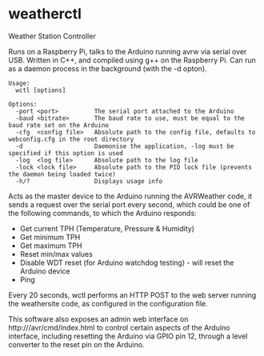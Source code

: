 # weatherctl
Weather Station Controller

Runs on a Raspberry Pi, talks to the Arduino running avrw via serial over USB. Written in C++, and compiled using g++ on the Raspberry Pi. Can run as a daemon process in the background (with the -d opton).

```
Usage:
  wctl [options]
  
Options:
  -port <port>          The serial port attached to the Arduino
  -baud <bitrate>       The baud rate to use, must be equal to the baud rate set on the Arduino
  -cfg  <config file>   Absolute path to the config file, defaults to webconfig.cfg in the root directory
  -d                    Daemonise the application, -log must be specified if this option is used
  -log  <log file>      Absolute path to the log file
  -lock <lock file>     Absolute path to the PID lock file (prevents the daemon being loaded twice)
  -h/?                  Displays usage info
```

Acts as the master device to the Arduino running the AVRWeather code, it sends a request over the serial port every second, which could be one of the following commands, to which the Arduino responds:

- Get current TPH (Temperature, Pressure & Humidity)
- Get minimum TPH
- Get maximum TPH
- Reset min/max values
- Disable WDT reset (for Arduino watchdog testing) - will reset the Arduino device
- Ping

Every 20 seconds, wctl performs an HTTP POST to the web server running the weathersite code, as configured in the configuration file.

This software also exposes an admin web interface on http://<ip-address>/avr/cmd/index.html to control certain aspects of the Arduino interface, including resetting the Arduino via GPIO pin 12, through a level converter to the reset pin on the Arduino.
